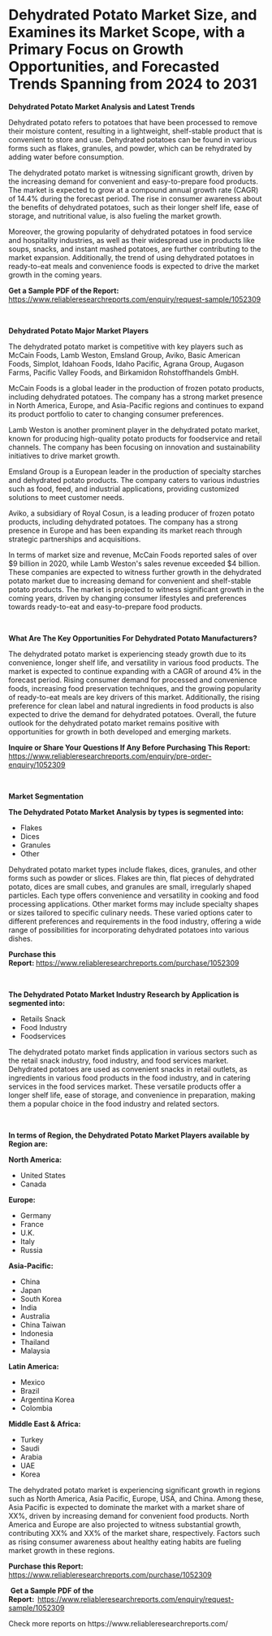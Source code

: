 <p><h1>Dehydrated Potato Market Size, and Examines its Market Scope, with a Primary Focus on Growth Opportunities, and Forecasted Trends Spanning from 2024 to 2031</h1></p><p><strong>Dehydrated Potato Market Analysis and Latest Trends</strong></p>
<p><p>Dehydrated potato refers to potatoes that have been processed to remove their moisture content, resulting in a lightweight, shelf-stable product that is convenient to store and use. Dehydrated potatoes can be found in various forms such as flakes, granules, and powder, which can be rehydrated by adding water before consumption.</p><p>The dehydrated potato market is witnessing significant growth, driven by the increasing demand for convenient and easy-to-prepare food products. The market is expected to grow at a compound annual growth rate (CAGR) of 14.4% during the forecast period. The rise in consumer awareness about the benefits of dehydrated potatoes, such as their longer shelf life, ease of storage, and nutritional value, is also fueling the market growth.</p><p>Moreover, the growing popularity of dehydrated potatoes in food service and hospitality industries, as well as their widespread use in products like soups, snacks, and instant mashed potatoes, are further contributing to the market expansion. Additionally, the trend of using dehydrated potatoes in ready-to-eat meals and convenience foods is expected to drive the market growth in the coming years.</p></p>
<p><strong>Get a Sample PDF of the Report:&nbsp;</strong> <a href="https://www.reliableresearchreports.com/enquiry/request-sample/1052309">https://www.reliableresearchreports.com/enquiry/request-sample/1052309</a></p>
<p>&nbsp;</p>
<p><strong>Dehydrated Potato Major Market Players</strong></p>
<p><p>The dehydrated potato market is competitive with key players such as McCain Foods, Lamb Weston, Emsland Group, Aviko, Basic American Foods, Simplot, Idahoan Foods, Idaho Pacific, Agrana Group, Augason Farms, Pacific Valley Foods, and Birkamidon Rohstoffhandels GmbH.</p><p>McCain Foods is a global leader in the production of frozen potato products, including dehydrated potatoes. The company has a strong market presence in North America, Europe, and Asia-Pacific regions and continues to expand its product portfolio to cater to changing consumer preferences.</p><p>Lamb Weston is another prominent player in the dehydrated potato market, known for producing high-quality potato products for foodservice and retail channels. The company has been focusing on innovation and sustainability initiatives to drive market growth.</p><p>Emsland Group is a European leader in the production of specialty starches and dehydrated potato products. The company caters to various industries such as food, feed, and industrial applications, providing customized solutions to meet customer needs.</p><p>Aviko, a subsidiary of Royal Cosun, is a leading producer of frozen potato products, including dehydrated potatoes. The company has a strong presence in Europe and has been expanding its market reach through strategic partnerships and acquisitions.</p><p>In terms of market size and revenue, McCain Foods reported sales of over $9 billion in 2020, while Lamb Weston's sales revenue exceeded $4 billion. These companies are expected to witness further growth in the dehydrated potato market due to increasing demand for convenient and shelf-stable potato products. The market is projected to witness significant growth in the coming years, driven by changing consumer lifestyles and preferences towards ready-to-eat and easy-to-prepare food products.</p></p>
<p>&nbsp;</p>
<p><strong>What Are The Key Opportunities For Dehydrated Potato Manufacturers?</strong></p>
<p><p>The dehydrated potato market is experiencing steady growth due to its convenience, longer shelf life, and versatility in various food products. The market is expected to continue expanding with a CAGR of around 4% in the forecast period. Rising consumer demand for processed and convenience foods, increasing food preservation techniques, and the growing popularity of ready-to-eat meals are key drivers of this market. Additionally, the rising preference for clean label and natural ingredients in food products is also expected to drive the demand for dehydrated potatoes. Overall, the future outlook for the dehydrated potato market remains positive with opportunities for growth in both developed and emerging markets.</p></p>
<p><strong>Inquire or Share Your Questions If Any Before Purchasing This Report:</strong> <a href="https://www.reliableresearchreports.com/enquiry/pre-order-enquiry/1052309">https://www.reliableresearchreports.com/enquiry/pre-order-enquiry/1052309</a></p>
<p>&nbsp;</p>
<p><strong>Market Segmentation</strong></p>
<p><strong>The Dehydrated Potato Market Analysis by types is segmented into:</strong></p>
<p><ul><li>Flakes</li><li>Dices</li><li>Granules</li><li>Other</li></ul></p>
<p><p>Dehydrated potato market types include flakes, dices, granules, and other forms such as powder or slices. Flakes are thin, flat pieces of dehydrated potato, dices are small cubes, and granules are small, irregularly shaped particles. Each type offers convenience and versatility in cooking and food processing applications. Other market forms may include specialty shapes or sizes tailored to specific culinary needs. These varied options cater to different preferences and requirements in the food industry, offering a wide range of possibilities for incorporating dehydrated potatoes into various dishes.</p></p>
<p><strong>Purchase this Report:&nbsp;</strong><a href="https://www.reliableresearchreports.com/purchase/1052309">https://www.reliableresearchreports.com/purchase/1052309</a></p>
<p>&nbsp;</p>
<p><strong>The Dehydrated Potato Market Industry Research by Application is segmented into:</strong></p>
<p><ul><li>Retails Snack</li><li>Food Industry</li><li>Foodservices</li></ul></p>
<p><p>The dehydrated potato market finds application in various sectors such as the retail snack industry, food industry, and food services market. Dehydrated potatoes are used as convenient snacks in retail outlets, as ingredients in various food products in the food industry, and in catering services in the food services market. These versatile products offer a longer shelf life, ease of storage, and convenience in preparation, making them a popular choice in the food industry and related sectors.</p></p>
<p>&nbsp;</p>
<p><strong>In terms of Region, the Dehydrated Potato Market Players available by Region are:</strong></p>
<p>
    <p> <strong> North America: </strong>
        <ul>
            <li>United States</li>
            <li>Canada</li>
        </ul>
        </p> 
    <p> <strong> Europe: </strong>
        <ul>
            <li>Germany</li>
            <li>France</li>
            <li>U.K.</li>
            <li>Italy</li>
            <li>Russia</li>
        </ul>
        </p> 
    <p> <strong> Asia-Pacific: </strong>
        <ul>
            <li>China</li>
            <li>Japan</li>
            <li>South Korea</li>
            <li>India</li>
            <li>Australia</li>
            <li>China Taiwan</li>
            <li>Indonesia</li>
            <li>Thailand</li>
            <li>Malaysia</li>
        </ul>
        </p> 
    <p> <strong> Latin America: </strong>
        <ul>
            <li>Mexico</li>
            <li>Brazil</li>
            <li>Argentina Korea</li>
            <li>Colombia</li>
        </ul>
        </p> 
    <p> <strong> Middle East & Africa: </strong>
        <ul>
            <li>Turkey</li>
            <li>Saudi</li>
            <li>Arabia</li>
            <li>UAE</li>
            <li>Korea</li>
        </ul>
    </p>
    </p>
<p><p>The dehydrated potato market is experiencing significant growth in regions such as North America, Asia Pacific, Europe, USA, and China. Among these, Asia Pacific is expected to dominate the market with a market share of XX%, driven by increasing demand for convenient food products. North America and Europe are also projected to witness substantial growth, contributing XX% and XX% of the market share, respectively. Factors such as rising consumer awareness about healthy eating habits are fueling market growth in these regions.</p></p>
<p><strong>Purchase this Report: </strong><a href="https://www.reliableresearchreports.com/purchase/1052309">https://www.reliableresearchreports.com/purchase/1052309</a></p>
<p>&nbsp;<strong>Get a Sample PDF of the Report:&nbsp;&nbsp;</strong><a href="https://www.reliableresearchreports.com/enquiry/request-sample/1052309">https://www.reliableresearchreports.com/enquiry/request-sample/1052309</a></p>
<p><strong></strong></p>
<p>Check more reports on https://www.reliableresearchreports.com/</p>